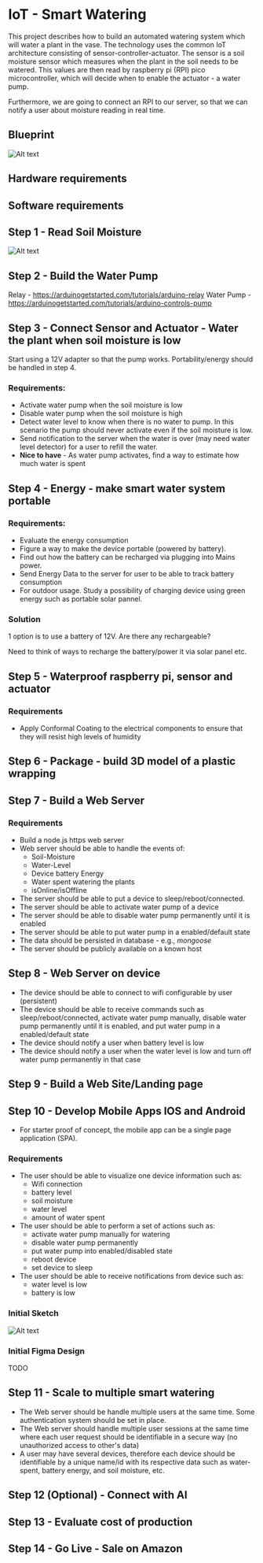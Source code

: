 # IoT - Smart Watering

This project describes how to build an automated watering system which will water a plant in the vase. The technology uses the common IoT architecture consisting of sensor-controller-actuator. The sensor is a soil moisture sensor which measures when the plant in the soil needs to be watered. This values are then read by raspberry pi (RPI) pico microcontroller, which will decide when to enable the actuator - a water pump.

Furthermore, we are going to connect an RPI to our server, so that we can notify a user about moisture reading in real time.

## Blueprint

![Alt text](image-1.png)

## Hardware requirements

## Software requirements

## Step 1 - Read Soil Moisture

![Alt text](image-2.png)

## Step 2 - Build the Water Pump

Relay - https://arduinogetstarted.com/tutorials/arduino-relay
Water Pump - https://arduinogetstarted.com/tutorials/arduino-controls-pump

## Step 3 - Connect Sensor and Actuator - Water the plant when soil moisture is low

Start using a 12V adapter so that the pump works. Portability/energy should be handled in step 4.

### Requirements:

- Activate water pump when the soil moisture is low
- Disable water pump when the soil moisture is high
- Detect water level to know when there is no water to pump. In this scenario the pump should never activate even if the soil moisture is low.
- Send notification to the server when the water is over (may need water level detector) for a user to refill the water.
- **Nice to have** - As water pump activates, find a way to estimate how much water is spent

## Step 4 - Energy - make smart water system portable

### Requirements:

- Evaluate the energy consumption
- Figure a way to make the device portable (powered by battery).
- Find out how the battery can be recharged via plugging into Mains power.
- Send Energy Data to the server for user to be able to track battery consumption
- For outdoor usage. Study a possibility of charging device using green energy such as portable solar pannel.

### Solution

1 option is to use a battery of 12V. Are there any rechargeable?

Need to think of ways to recharge the battery/power it via solar panel etc.

## Step 5 - Waterproof raspberry pi, sensor and actuator

### Requirements

- Apply Conformal Coating to the electrical components to ensure that they will resist high levels of humidity

## Step 6 - Package - build 3D model of a plastic wrapping

## Step 7 - Build a Web Server

### Requirements

- Build a node.js https web server
- Web server should be able to handle the events of:
  - Soil-Moisture
  - Water-Level
  - Device battery Energy
  - Water spent watering the plants
  - isOnline/isOffline
- The server should be able to put a device to sleep/reboot/connected.
- The server should be able to activate water pump of a device
- The server should be able to disable water pump permanently until it is enabled
- The server should be able to put water pump in a enabled/default state
- The data should be persisted in database - e.g., _mongoose_
- The server should be publicly available on a known host

## Step 8 - Web Server on device

- The device should be able to connect to wifi configurable by user (persistent)
- The device should be able to receive commands such as sleep/reboot/connected, activate water pump manually, disable water pump permanently until it is enabled, and put water pump in a enabled/default state
- The device should notify a user when battery level is low
- The device should notify a user when the water level is low and turn off water pump permanently in that case

## Step 9 - Build a Web Site/Landing page

## Step 10 - Develop Mobile Apps IOS and Android

- For starter proof of concept, the mobile app can be a single page application (SPA).

### Requirements

- The user should be able to visualize one device information such as:
  - Wifi connection
  - battery level
  - soil moisture
  - water level
  - amount of water spent
- The user should be able to perform a set of actions such as:
  - activate water pump manually for watering
  - disable water pump permanently
  - put water pump into enabled/disabled state
  - reboot device
  - set device to sleep
- The user should be able to receive notifications from device such as:
  - water level is low
  - battery is low

### Initial Sketch

![Alt text](image.png)

### Initial Figma Design

TODO

## Step 11 - Scale to multiple smart watering

- The Web server should be handle multiple users at the same time. Some authentication system should be set in place.
- The Web server should handle multiple user sessions at the same time where each user request should be identifiable in a secure way (no unauthorized access to other's data)
- A user may have several devices, therefore each device should be identifiable by a unique name/id with its respective data such as water-spent, battery energy, and soil moisture, etc.

## Step 12 (Optional) - Connect with AI

## Step 13 - Evaluate cost of production

## Step 14 - Go Live - Sale on Amazon

